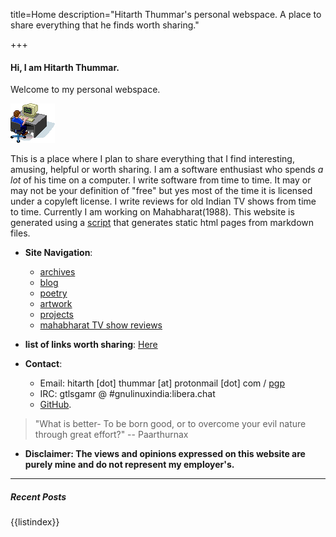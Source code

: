 title=Home
description="Hitarth Thummar's personal webspace. A place to share everything that he finds worth sharing."

+++
#### Hi, I am Hitarth Thummar. 
Welcome to my personal webspace.

![](static/images/guycomputer.gif) 
<!-- homepagepointer -->

This is a place where I plan to share everything that
I find interesting, amusing, helpful or worth sharing. I am a software
enthusiast who spends *a lot* of his time on a computer. I write software from
time to time. It may or may not be your definition of "free" but yes most of
the time it is licensed under a copyleft license. I write reviews for old Indian TV shows
from time to time. Currently I am working on Mahabharat(1988). 
This website is generated using a [script](https://github.com/gtlsgamr/htxyz) that
generates static html pages from markdown files.

- **Site Navigation**: 
	* [archives](/posts/archive.html)
	* [blog](/posts/blog)
	* [poetry](/posts/poems)
	* [artwork](/posts/artwork)
	* [projects](/posts/projects)
	* [mahabharat TV show reviews](/posts/mahabharat)

- **list of links worth sharing**: [Here](/posts/writings/interesting_links.html)

- **Contact**: 
	* Email: hitarth [dot] thummar [at] protonmail [dot] com / [pgp](/static/key.txt)
	* IRC: gtlsgamr @ #gnulinuxindia:libera.chat
	* [GitHub](https://github.com/gtlsgamr).

>"What is better- To be born good, or to overcome your evil nature through great effort?"
> 															-- Paarthurnax 

- **Disclaimer: The views and opinions expressed on this website are purely mine and do not represent my employer's.**

---------------------------------------------
##### Recent Posts
{{listindex}}
